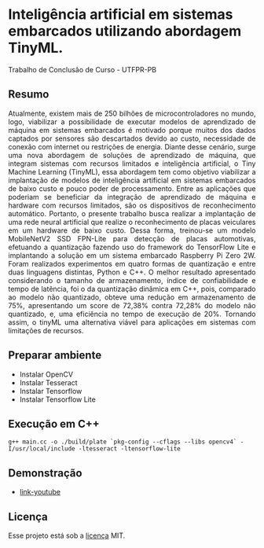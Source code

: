 # Inteligência artificial em sistemas embarcados utilizando abordagem TinyML.


Trabalho de Conclusão de Curso - UTFPR-PB

## Resumo

<div style="text-align: justify"> 
Atualmente, existem mais de 250 bilhões de microcontroladores no mundo, logo, viabilizar
a possibilidade de executar modelos de aprendizado de máquina em sistemas embarcados é
motivado porque muitos dos dados captados por sensores são descartados devido ao custo,
necessidade de conexão com internet ou restrições de energia. Diante desse cenário, surge uma
nova abordagem de soluções de aprendizado de máquina, que integram sistemas com recursos
limitados e inteligência artificial, o Tiny Machine Learning (TinyML), essa abordagem tem como
objetivo viabilizar a implantação de modelos de inteligência artificial em sistemas embarcados
de baixo custo e pouco poder de processamento. Entre as aplicações que poderiam se beneficiar
da integração de aprendizado de máquina e hardware com recursos limitados, são os dispositivos
de reconhecimento automático. Portanto, o presente trabalho busca realizar a implantação de
uma rede neural artificial que realize o reconhecimento de placas veiculares em um hardware de
baixo custo. Dessa forma, treinou-se um modelo MobileNetV2 SSD FPN-Lite para detecção
de placas automotivas, efetuando a quantização fazendo uso do framework do TensorFlow Lite
e implantando a solução em um sistema embarcado Raspberry Pi Zero 2W. Foram realizados
experimentos em quatro formas de quantização e entre duas linguagens distintas, Python e
C++. O melhor resultado apresentado considerando o tamanho de armazenamento, índice de
confiabilidade e tempo de latência, foi o da quantização dinâmica em C++, pois, comparado ao
modelo não quantizado, obteve uma redução em armazenamento de 75%, apresentando um score
de 72,38% contra 72,28% do modelo não quantizado, e, uma eficiência no tempo de execução
de 20%. Tornando assim, o tinyML uma alternativa viável para aplicações em sistemas com
limitações de recursos.
</div>


## Preparar ambiente

- Instalar OpenCV
- Instalar Tesseract
- Instalar Tensorflow 
- Instalar Tensorflow Lite

## Execução em C++

```
g++ main.cc -o ./build/plate `pkg-config --cflags --libs opencv4` -I/usr/local/include -ltesseract -ltensorflow-lite
```

## Demonstração

- [link-youtube](https://youtu.be/9tQOT_NEWOQ)


## Licença
Esse projeto está sob a [licença](LICENSE) MIT.